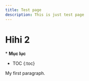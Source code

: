 ```yaml
---
title: Test page
description: This is just test page
---
```


# Hihi 2

\* **Mục lục**

- TOC
{:toc}

My first paragraph.
